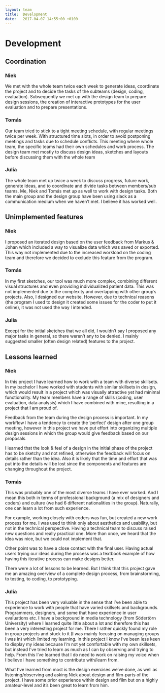 ```yaml
---
layout: team
title:  Development
date:   2017-04-07 14:55:00 +0100
---
```


# Development

## Coordination

### Niek
We met with the whole team twice each week to generate ideas, coordinate the project and
to decide the tasks of the subteams (design, coding, evaluation). Subsequently we met up with
the design team to prepare design sessions, the creation of interactive prototypes for the user
evaluation and to prepare presentations.

### Tomás
Our team tried to stick to a tight meeting schedule, with regular meetings twice per week.
With structured time slots, in order to avoid postponing meetings and tasks due to schedule
conflicts. This meeting where whole team, the specific teams had their own schedules and work
process. The design team met mostly to discuss design ideas, sketches and layouts before discussing
them with the whole team

### Julia
The whole team met up twice a week to discuss progress, future work, generate ideas, and to coordinate and
divide tasks between members/sub teams. Me, Niek and Tomás met up as well to work with design tasks. Both
the main group and the design group have been using slack as a communication medium when we haven’t met.
I believe it has worked well.


## Unimplemented features

### Niek
I proposed an iterated design based on the user feedback from Markus & Johan which included
a way to visualize data which was saved or exported. This way not implemented due to the increased
workload on the coding team and therefore we decided to exclude this feature from the program.

### Tomás
In my first sketches, our tool was much more complex, combining different visual structures and even  providing
individualized patient data. This was not implemented due to the complexity and overlapping with other group’s projects.
Also, I designed our website. However, due to technical reasons (the program I used to design it created some issues
for the coder to put it online), it was not used the way I intended.

### Julia
Except for the initial sketches that we all did, I wouldn’t say I proposed any major tasks in
general, so there weren’t any to be denied. I mainly suggested smaller (often design related)
features to the project.


## Lessons learned

### Niek
In this project I have learned how to work with a team with diverse skillsets. In my bachelor I have
worked with students with similar skillsets in design, which would result in a project which was visually
attractive yet had minimal functionality. My team members have a range of skills (coding, user evaluation,
data analysis) which I have combined with mine, resulting in a project that I am proud of.

Feedback from the team during the design process is important. In my workflow I have a tendency to create
the ‘perfect’ design after one group meeting, however in this project we have put effort into organizing multiple
design sessions in which the group would give feedback based on our proposals.

I learned that the look & feel of a design in the initial phase of the project has to be sketchy and not
refined, otherwise the feedback will focus on details rather than the idea. Also it is likely that the time
and effort that was put into the details will be lost since the components and features are changing throughout the project.

### Tomás
This was probably one of the most diverse teams I have ever worked. And I mean this both in terms of professional
background (a mix of designers and coders) and culture (we had 6 different nationalities in the group). Naturally, one
can learn a lot from  such experience.

For example, working closely with coders was fun,  but created a new work process for me. I was used to think only
about aesthetics and usability, but not in the technical perspective. Having a technical team to discuss raised new
questions and really practical one. More than once, we heard that the idea was nice, but we could not implement that.

Other point was to have a close contact with the final user. Having actual users trying our ideas during the
process was a textbook example of how having this iterative process can make designs better.

There were a lot of lessons to be learned. But I think that this project  gave me an amazing overview of a
complete design process, from brainstorming, to testing,  to coding, to prototyping.


### Julia
This project has been very valuable in the sense that I’ve been able to experience to work with people
that have varied skillsets and backgrounds. Programmers, designers, and some that have experience in
user evaluations etc. I have a background in media technology (from Södertörn University) where I learned
quite little about a lot and therefore this has been a very interesting project for me. There I rather
quickly found my role in group projects and stuck to it (I was mainly focusing on managing groups I was
in) which limited my learning. In this project I know I’ve been less keen to display my ideas because
I’m not yet comfortable with my own skillsets, but instead I’ve tried to learn as much as I can by
observing and trying to help. From this I’ve learned that I do need to work on raising my voice when I
believe I have something to contribute with/learn from.

What I’ve learned from most is the design exercises we’ve done, as well as listening/observing and
asking Niek about design and film-parts of the project. I have some prior experience within design and
film but on a highly amateur-level and it’s been great to learn from him.

